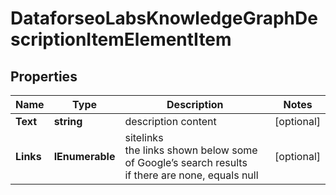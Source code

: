 # DataforseoLabsKnowledgeGraphDescriptionItemElementItem


## Properties

| Name | Type | Description | Notes |
|------------ | ------------- | ------------- | -------------|
**Text** | **string** | description content |[optional]|
**Links** | **IEnumerable<KnowledgeGraphLinkElementInfo>** | sitelinks<br>the links shown below some of Google’s search results<br>if there are none, equals null |[optional]|